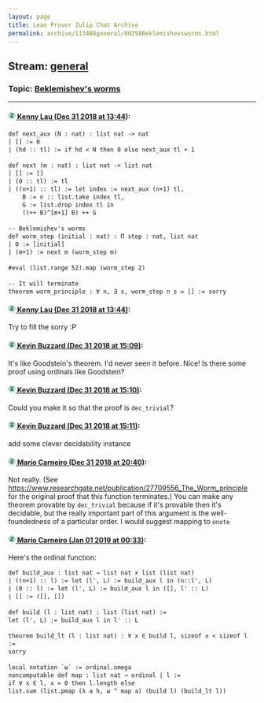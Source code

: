 ```yaml
---
layout: page
title: Lean Prover Zulip Chat Archive 
permalink: archive/113488general/00258Beklemishevsworms.html
---
```


## Stream: [general](index.html)
### Topic: [Beklemishev's worms](00258Beklemishevsworms.html)

---

#### [![Click to go to Zulip](../../assets/img/zulip2.png) Kenny Lau (Dec 31 2018 at 13:44)](https://leanprover.zulipchat.com/#narrow/stream/113488-general/topic/Beklemishev%27s%20worms/near/154084805):
```lean
def next_aux (N : nat) : list nat -> nat
| [] := 0
| (hd :: tl) := if hd < N then 0 else next_aux tl + 1

def next (m : nat) : list nat -> list nat
| [] := []
| (0 :: tl) := tl
| ((n+1) :: tl) := let index := next_aux (n+1) tl,
    B := n :: list.take index tl,
    G := list.drop index tl in
    ((++ B)^[m+1] B) ++ G

-- Beklemishev's worms
def worm_step (initial : nat) : Π step : nat, list nat
| 0 := [initial]
| (m+1) := next m (worm_step m)

#eval (list.range 52).map (worm_step 2)

-- It will terminate
theorem worm_principle : ∀ n, ∃ s, worm_step n s = [] := sorry
```

#### [![Click to go to Zulip](../../assets/img/zulip2.png) Kenny Lau (Dec 31 2018 at 13:44)](https://leanprover.zulipchat.com/#narrow/stream/113488-general/topic/Beklemishev%27s%20worms/near/154084808):
Try to fill the sorry :P

#### [![Click to go to Zulip](../../assets/img/zulip2.png) Kevin Buzzard (Dec 31 2018 at 15:09)](https://leanprover.zulipchat.com/#narrow/stream/113488-general/topic/Beklemishev%27s%20worms/near/154087365):
It's like Goodstein's theorem. I'd never seen it before. Nice! Is there some proof using ordinals like Goodstein?

#### [![Click to go to Zulip](../../assets/img/zulip2.png) Kevin Buzzard (Dec 31 2018 at 15:10)](https://leanprover.zulipchat.com/#narrow/stream/113488-general/topic/Beklemishev%27s%20worms/near/154087416):
Could you make it so that the proof is `dec_trivial`?

#### [![Click to go to Zulip](../../assets/img/zulip2.png) Kevin Buzzard (Dec 31 2018 at 15:11)](https://leanprover.zulipchat.com/#narrow/stream/113488-general/topic/Beklemishev%27s%20worms/near/154087424):
add some clever decidability instance

#### [![Click to go to Zulip](../../assets/img/zulip2.png) Mario Carneiro (Dec 31 2018 at 20:40)](https://leanprover.zulipchat.com/#narrow/stream/113488-general/topic/Beklemishev%27s%20worms/near/154098834):
Not really. (See https://www.researchgate.net/publication/27709556_The_Worm_principle for the original proof that this function terminates.) You can make any theorem provable by `dec_trivial` because if it's provable then it's decidable, but the really important part of this argument is the well-foundedness of a particular order. I would suggest mapping to `onote`

#### [![Click to go to Zulip](../../assets/img/zulip2.png) Mario Carneiro (Jan 01 2019 at 00:33)](https://leanprover.zulipchat.com/#narrow/stream/113488-general/topic/Beklemishev%27s%20worms/near/154106468):
Here's the ordinal function:
```lean
def build_aux : list nat → list nat × list (list nat)
| ((n+1) :: l) := let (l', L) := build_aux l in (n::l', L)
| (0 :: l) := let (l', L) := build_aux l in ([], l' :: L)
| [] := ([], [])

def build (l : list nat) : list (list nat) :=
let (l', L) := build_aux l in l' :: L

theorem build_lt (l : list nat) : ∀ x ∈ build l, sizeof x < sizeof l :=
sorry

local notation `ω` := ordinal.omega
noncomputable def map : list nat → ordinal | l :=
if ∀ x ∈ l, x = 0 then l.length else
list.sum (list.pmap (λ a h, ω ^ map a) (build l) (build_lt l))
```

